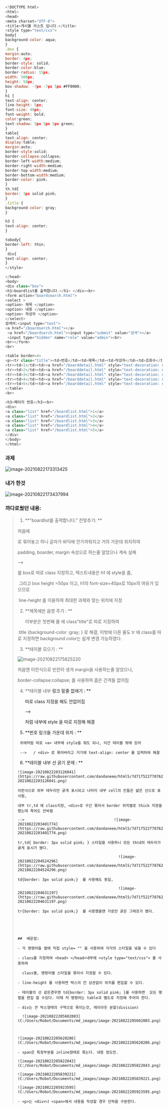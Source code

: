 ```javascript
<!DOCTYPE html>
<html>
<head>
<meta charset="UTF-8">
<title>게시물 리스트 입니다.</title>
<style type="text/css">
body{
background-color: aqua;
}
.box {
margin:auto;
border: 4px;
border-style: solid;
border-color:blue;
border-radius: 15px;
width: 500px;
height: 50px;
box-shadow: -7px -7px 5px #FF0000;
}
h1 {
text-align: center;
line-height: 5px;
font-size: 40px;
font-weight: bold;
color:green;
text-shadow: 5px 5px 5px green;
}
table{
text-align: center;
display:table;
margin:auto;
border-style:solid;
border-collapse:collapse;
border-left-width:medium;
border-right-width:medium;
border-top-width:medium;
border-bottom-width:medium;
border-color: pink;
}
th,td{
border: 3px solid pink;
}
.title {
background-color: gray;
}

h3 {
text-align: center;
}

tobody{
border-left: thin;
}
 div{
text-align: center;
} 
</style>

</head>
<body>
<div class="box">
<h1>boardlist를 출력합니다.</h1> </div><br>
<form action="boardsearch.html">
<select >
<option> 제목 </option>
<option> 내용 </option>
<option> 작성자 </option>
</select>
검색어:<input type="text"> 
<a href="/boardserch.html"></a>
 <a href="/boardserch.html"><input type="submit" value="검색"></a>
 <input type="hidden" name="role" value="admin"><br>
<br></form>
<br>

<table border=4>
<p><tr class="title"><td>번호</td><td>제목</td><td>작성자</td><td>조회수</td></tr></p>
<tr><td>1</td><td><a href="/boarddetail.html" style="text-decoration: none">제목1</td></a><td>작성자1</td><td>0</td></tr>
<tr><td>2</td><td><a href="/boarddetail.html" style="text-decoration: none">제목2</td></a><td>작성자2</td><td>0</td></tr>
<tr><td>3</td><td><a href="/boarddetail.html" style="text-decoration: none">제목3</td></a><td>작성자3</td><td>11</td></tr>
<tr><td>4</td><td><a href="/boarddetail.html" style="text-decoration: none">제목4</td></a><td>작성자4</td><td>22</td></tr>
<tr><td>5</td><td><a href="/boarddetail.html" style="text-decoration: none">제목5</td></a><td>작성자5</td><td>11</td></tr>
</table>
<br>

<h3>페이지 번호</h3><br>
<div>
<a class="list" href="/boardlist.html">1</a>
<a class="list" href="/boardlist.html">2</a>
<a class="list" href="/boardlist.html">3</a>
<a class="list" href="/boardlist.html">4</a>
<a class="list" href="/boardlist.html">5</a>
</div>
</body>
</html>
```

### 과제 

![image-20210822173313425](https://raw.githubusercontent.com/dandaneee/html5/7d71f522f787622850a001e75c32d13564c31d28/image-20210822173313425.png)



### 내가 한것

![image-20210822173437994](https://raw.githubusercontent.com/dandaneee/html5/7d71f522f787622850a001e75c32d13564c31d28/image-20210822173437994.png)


### 까다로웠던 내용:

> 1.  **"boardlist를 출력합니다." 칸맞추기: **
>
>    처음에 <div> 로 묶어놓고 하니 글자가 바닥에 안가까워지고 거의 가운데 위치하여 
>
>    padding, boarder, margin 속성으로 하는줄 알았으나 계속 실패
>
>    --> <div>를 box로 따로 class 지정하고, 텍스트내용은 h1 에 style을 줌, 
>
>    ​		그리고 box height =50px 이고, h1의 font-size=40px로 10px의 여유가 있으므로 
>
>    ​		line-height 를  이용하여 최대한 과제와 맞는 위치에 지정
>
> 2.  **제목에만 음영 주기  :  **
>
>     이부분은 첫번째 줄 <tr> 에 class"title"로 따로 지정하여
>
>    .title {background-color :gray; } 로 해결, 이밖에 다른 줄도 tr 에 class를 따로 지정하면 background color는 쉽게 변경 가능하였다.
>
> 3.  **테이블 모으기 : **
>
>    ![image-20210822175825220](https://raw.githubusercontent.com/dandaneee/html5/7d71f522f787622850a001e75c32d13564c31d28/image-20210822175825220.png)
>
>    처음엔 이런식으로 빈칸이 생겨 margin을 사용하는줄 알았으나, 
>
>    border-collapse:collapse; 를 사용하여 좁은 간격들 없어짐
>
> 4.  **테이블 내부 <a> 링크 밑줄 없애기 : **
>
>     따로 class 지정을 해도 안없어짐
>
>     --> <a href="/boarddetail.html" style="text-decoration: none">
>
>     처럼 <a> 내부에 style 을 따로 지정해 해결
>
> 5.   **번호 링크들 가운데 위치 : **  
>
>     ​	위에처럼 따로 <a> 내부에 style을 줘도 되나, 이건 테이블 밖에 있어
>
>     ​	-->   / <div> 로 묶어버리고 거기에 text-align: center 를 입력하여 해결  
>
> 6.   **테이블 내부 선 굵기 문제 : **
>
>     ![image-20210822203126041](https://raw.githubusercontent.com/dandaneee/html5/7d71f522f787622850a001e75c32d13564c31d28/image-20210822203126041.png)
>
>     이런식으로 외부 테두리만 굵게 표시되고 나머지 내부 cell의 칸들은 얇은 선으로 표시됨,
>
>     내부 tr,td 에 class지정, <div>로 구간 묶어서 border 위치별로 thick 지정을 했는데 죽어도 안바뀜
>
>     -->    									 ![image-20210822203401774](https://raw.githubusercontent.com/dandaneee/html5/7d71f522f787622850a001e75c32d13564c31d28/image-20210822203401774.png)
>
>     tr,td{ border: 3px solid pink; } 스타일을 사용하니 모든 thtd의 테두리가 굵게 표시가 됐다.
>
>     ​    											![image-20210822204524296](https://raw.githubusercontent.com/dandaneee/html5/7d71f522f787622850a001e75c32d13564c31d28/image-20210822204524296.png)
>
>     td{border: 3px solid pink;}  를 사용해도 동일,
>
>     ​												![image-20210822204631197](https://raw.githubusercontent.com/dandaneee/html5/7d71f522f787622850a001e75c32d13564c31d28/image-20210822204631197.png)
>
>     tr{border: 3px solid pink;}  를 사용했을땐 가로만 굵은 그래프가 됐다.
>
>     
>
>     
>
>     ##  배운점: 
>
>     - 각 명령어들 옆에 직접 style= "" 을 사용하여 각각의 스타일을 넣을 수 있다
>
>     - class를 지정하여 <head> </head>내부에 <style type="text/css"> 를 사용하여 
>
>       class별, 명령어별 스타일을 묶어서 지정할 수 있다.
>
>     - line-height 를 사용하면 박스의 칸 상관없이 위치를 편집할 수 있다.
>
>     - 테이블의 선 같은경우엔 td{border: 3px solid pink; }를 사용하면  모든 행렬을 편집 할 수있다. 이때 저 명령어는 table과 별도로 지정해 주어야 한다.
>
>     - div는 큰 박스형태의 구역으로 묶이는것, 레이아웃 분할(division)
>
>       ![image-20210822205602083](C:/Users/Robot/Documents/md_images/image-20210822205602083.png)
>
>       
>
>     ![image-20210822205620286](C:/Users/Robot/Documents/md_images/image-20210822205620286.png)
>
>     - span은 특정부분을 inline형태로 묶는다. 내용 정도만.
>
>     ![image-20210822205822043](C:/Users/Robot/Documents/md_images/image-20210822205822043.png)
>
>     ![image-20210822205839221](C:/Users/Robot/Documents/md_images/image-20210822205839221.png)
>
>     ![image-20210822205923595](C:/Users/Robot/Documents/md_images/image-20210822205923595.png)
>
>     - <p>는 <div>나 <span>에서 내용을 작성할 경우 단락을 구분한다.

